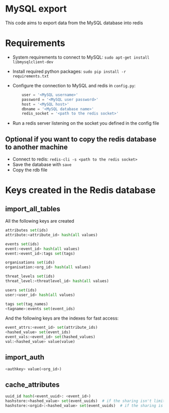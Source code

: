 MySQL export
============

This code aims to export data from the MySQL database into redis

# Requirements

* System requirements to connect to MySQL: `sudo apt-get install libmysqlclient-dev`
* Install required python packages: `sudo pip install -r requirements.txt`
* Configure the connection to MySQL and redis in `config.py`:

    ```python
        user = '<MySQL username>'
        password = '<MySQL user password>'
        host = '<MySQL host>'
        dbname = '<MySQL database name>'
        redis_socket = '<path to the redis socket>'
    ```
* Run a redis server listening on the socket you defined in the config file

## Optional if you want to copy the redis database to another machine

* Connect to redis: `redis-cli -s <path to the redis socket>`
* Save the database with `save`
* Copy the rdb file


# Keys created in the Redis database

## import\_all\_tables

All the following keys are created

``` python
attributes set(ids)
attribute:<attribute_id> hash(all values)
```

``` python
events set(ids)
event:<event_id> hash(all values)
event:<event_id>:tags set(tags)
```

``` python
organisations set(ids)
organisation:<org_id> hash(all values)
```

``` python
threat_levels set(ids)
threat_level:<threatlevel_id> hash(all values)
```

``` python
users set(ids)
user:<user_id> hash(all values)
```

``` python
tags set(tag_names)
<tagname>:events set(event_ids)
```

And the following keys are the indexes for fast access:

``` python
event_attrs:<event_id> set(attribute_ids)
<hashed_value> set(event_ids)
event_vals:<event_id> set(hashed_values)
val:<hashed_value> value(value)
```

## import\_auth

``` python
<authkey> value(<org_id>)
```

## cache\_attributes

``` python
uuid_id hash(<event_uuid>: <event_id>)
hashstore:<hashed_value> set(event_uuids)  # if the sharing isn't limited
hashstore:<orgid>:<hashed_value> set(event_uuids)  # if the sharing is limited
```



